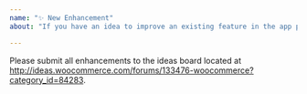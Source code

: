 ```yaml
---
name: "✨ New Enhancement"
about: "If you have an idea to improve an existing feature in the app please let us know or submit a Pull Request!"

---
```


Please submit all enhancements to the ideas board located at http://ideas.woocommerce.com/forums/133476-woocommerce?category_id=84283.
